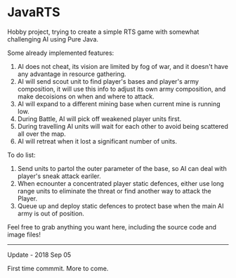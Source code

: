 # JavaRTS
Hobby project, trying to create a simple RTS game with somewhat challenging AI using Pure Java.

Some already implemented features:

1. AI does not cheat, its vision are limited by fog of war, and it doesn't have any advantage in resource gathering.
2. AI will send scout unit to find player's bases and player's army composition, it will use this info to adjust its own 
   army composition, and make decoisions on when and where to attack.
3. AI will expand to a different mining base when current mine is running low.
4. During Battle, AI will pick off weakened player units first. 
5. During travelling AI units will wait for each other to avoid being scattered all over the map. 
6. AI will retreat when it lost a significant number of units.

To do list:

1. Send units to partol the outer parameter of the base, so AI can deal with player's sneak attack eariler.
2. When ecnounter a concentrated player static defences, either use long range units to eliminate the threat or find
   another way to attack the Player.
3. Queue up and deploy static defences to protect base when the main AI army is out of position.

Feel free to grab anything you want here, including the source code and image files! 


---------------------------------------
Update - 2018 Sep 05

First time commmit. More to come.

